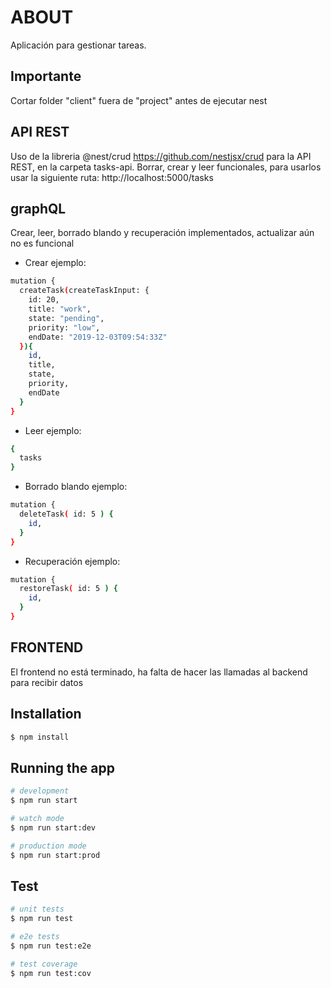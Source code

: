 # ABOUT
Aplicación para gestionar tareas.

## Importante
Cortar folder "client" fuera de "project" antes de ejecutar nest

## API REST
Uso de la libreria @nest/crud https://github.com/nestjsx/crud para la API REST, en la carpeta tasks-api. Borrar, crear y leer funcionales, para usarlos usar la siguiente ruta: http://localhost:5000/tasks

## graphQL 
Crear, leer, borrado blando y recuperación implementados, actualizar aún no es funcional

* Crear ejemplo: 
```bash
mutation {
  createTask(createTaskInput: {
    id: 20,
    title: "work",
    state: "pending",
    priority: "low",
    endDate: "2019-12-03T09:54:33Z"
  }){
    id,
    title,
    state,
    priority,
    endDate
  }
}
```

* Leer ejemplo:
```bash
{
  tasks
}
```

* Borrado blando ejemplo:
```bash
mutation {
  deleteTask( id: 5 ) {
    id,
  }
}
```

* Recuperación ejemplo:
```bash
mutation {
  restoreTask( id: 5 ) {
    id,
  }
}
```

## FRONTEND
El frontend no está terminado, ha falta de hacer las llamadas al backend para recibir datos

## Installation

```bash
$ npm install
```

## Running the app

```bash
# development
$ npm run start

# watch mode
$ npm run start:dev

# production mode
$ npm run start:prod
```

## Test

```bash
# unit tests
$ npm run test

# e2e tests
$ npm run test:e2e

# test coverage
$ npm run test:cov
```